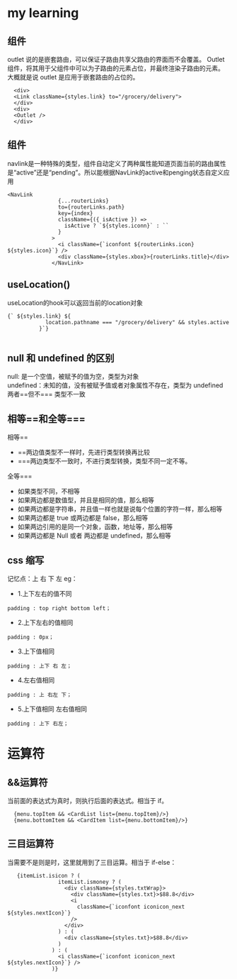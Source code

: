 # my learning

## <Outlet/>组件

outlet 说的是嵌套路由，可以保证子路由共享父路由的界面而不会覆盖。
Outlet 组件，将其用于父组件中可以为子路由的元素占位，并最终渲染子路由的元素。  
大概就是说 outlet 是应用于嵌套路由的占位的。

```
  <div>
  <Link className={styles.link} to="/grocery/delivery">
  </div>
  <div>
  <Outlet />
  </div>
```

## <NavLink>组件 

navlink是一种特殊的类型，组件自动定义了两种属性能知道页面当前的路由属性是“active”还是“pending”。所以能根据NavLink的active和penging状态自定义应用   

```
<NavLink
                {...routerLinks}
                to={routerLinks.path}
                key={index}
                className={({ isActive }) =>
                  isActive ? `${styles.iconn}` : ``
                }
              >
                <i className={`iconfont ${routerLinks.icon} ${styles.icon}`} />
                <div className={styles.xbox}>{routerLinks.title}</div>
              </NavLink>

```

## useLocation()

useLocation的hook可以返回当前的location对象

```
{` ${styles.link} ${
            location.pathname === "/grocery/delivery" && styles.active
          }`}


```

## null 和 undefined 的区别

null: 是一个空值，被赋予的值为空，类型为对象  
undefined：未知的值，没有被赋予值或者对象属性不存在，类型为 undefined  
两者==但不=== 类型不一致

## 相等==和全等===

相等==

- ==两边值类型不一样时，先进行类型转换再比较
- ===两边类型不一致时，不进行类型转换，类型不同一定不等。

全等===

- 如果类型不同，不相等
- 如果两边都是数值型，并且是相同的值，那么相等
- 如果两边都是字符串，并且值一样也就是说每个位置的字符一样，那么相等
- 如果两边都是 true 或两边都是 false，那么相等
- 如果两边引用的是同一个对象，函数，地址等，那么相等
- 如果两边都是 Null 或者 两边都是 undefined，那么相等

## css 缩写

记忆点：上 右 下 左
eg：

- 1.上下左右的值不同

```
padding : top right bottom left；
```

- 2.上下左右的值相同

```
padding : 0px；
```

- 3.上下值相同

```
padding : 上下 右 左；
```

- 4.左右值相同

```
padding : 上 右左 下；
```

- 5.上下值相同 左右值相同

```
padding : 上下 右左；
```

# 运算符

## &&运算符

当前面的表达式为真时，则执行后面的表达式。相当于 if。

```
  {menu.topItem && <CardList list={menu.topItem}/>}
  {menu.bottomItem && <CardItem list={menu.bottomItem}/>}
```

## 三目运算符

当需要不是则是时，这里就用到了三目运算。相当于 if-else：

```
   {itemList.isicon ? (
                itemList.ismoney ? (
                  <div className={styles.txtWrap}>
                    <div className={styles.txt}>$88.8</div>
                    <i
                      className={`iconfont iconicon_next ${styles.nextIcon}`}
                    />
                  </div>
                ) : (
                  <div className={styles.txt}>$88.8</div>
                )
              ) : (
                <i className={`iconfont iconicon_next ${styles.nextIcon}`} />
              )}
```
